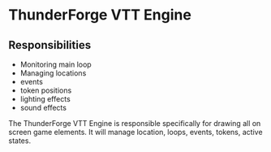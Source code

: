 # ThunderForge VTT Engine


## Responsibilities 

- Monitoring main loop
- Managing locations
- events
- token positions
- lighting effects
- sound effects

The ThunderForge VTT Engine is responsible specifically for drawing all on screen game elements. 
It will manage location, loops, events, tokens, active states. 
